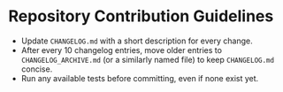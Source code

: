 # Repository Contribution Guidelines

- Update `CHANGELOG.md` with a short description for every change.
- After every 10 changelog entries, move older entries to `CHANGELOG_ARCHIVE.md` (or a similarly named file) to keep `CHANGELOG.md` concise.
- Run any available tests before committing, even if none exist yet.
